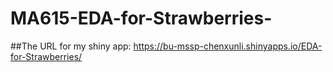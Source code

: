 # MA615-EDA-for-Strawberries-
##The URL for my shiny app:  https://bu-mssp-chenxunli.shinyapps.io/EDA-for-Strawberries/
